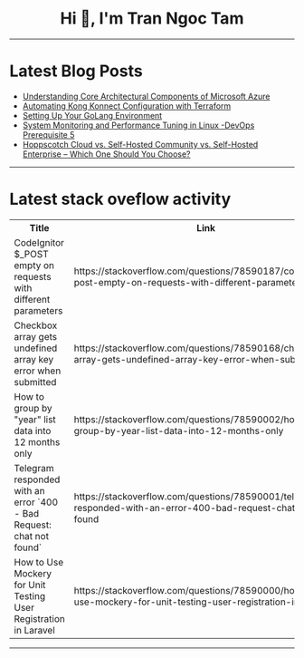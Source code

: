 <h1 align="center">Hi 👋, I'm Tran Ngoc Tam</h1>

---

# Latest Blog Posts 
<!-- BLOG-POST-LIST:START -->
- [Understanding Core Architectural Components of Microsoft Azure](https://dev.to/temidayo_adeoye_ccfea1cab/understanding-core-architectural-components-of-microsoft-azure-5no)
- [Automating Kong Konnect Configuration with Terraform](https://dev.to/robincher/automating-kong-konnect-configuration-with-terraform-3c0c)
- [Setting Up Your GoLang Environment](https://dev.to/muhammadsaim/setting-up-your-golang-environment-40hm)
- [System Monitoring and Performance Tuning in Linux -DevOps Prerequisite 5](https://dev.to/iaadidev/system-monitoring-and-performance-tuning-in-linux-devops-prerequisite-5-4ck0)
- [Hoppscotch Cloud vs. Self-Hosted Community vs. Self-Hosted Enterprise – Which One Should You Choose?](https://dev.to/hoppscotch/hoppscotch-cloud-vs-self-hosted-community-vs-self-hosted-enterprise-which-one-should-you-choose-4f4j)
<!-- BLOG-POST-LIST:END -->

---

# Latest stack oveflow activity
<table>
  <tr><th>Title</th><th>Link</th></tr>
  <!-- STACKOVERFLOW:START --><tr><td>CodeIgnitor $_POST empty on requests with different parameters</td><td>https://stackoverflow.com/questions/78590187/codeignitor-post-empty-on-requests-with-different-parameters</td></tr><tr><td>Checkbox array gets undefined array key error when submitted</td><td>https://stackoverflow.com/questions/78590168/checkbox-array-gets-undefined-array-key-error-when-submitted</td></tr><tr><td>How to group by &quot;year&quot; list data into 12 months only</td><td>https://stackoverflow.com/questions/78590002/how-to-group-by-year-list-data-into-12-months-only</td></tr><tr><td>Telegram responded with an error `400 - Bad Request: chat not found`</td><td>https://stackoverflow.com/questions/78590001/telegram-responded-with-an-error-400-bad-request-chat-not-found</td></tr><tr><td>How to Use Mockery for Unit Testing User Registration in Laravel</td><td>https://stackoverflow.com/questions/78590000/how-to-use-mockery-for-unit-testing-user-registration-in-laravel</td></tr><!-- STACKOVERFLOW:END -->
</table>

---



